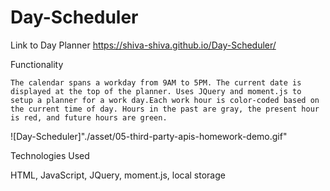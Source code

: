 # Day-Scheduler


Link to Day Planner
  https://shiva-shiva.github.io/Day-Scheduler/


Functionality

    The calendar spans a workday from 9AM to 5PM. The current date is displayed at the top of the planner. Uses JQuery and moment.js to setup a planner for a work day.Each work hour is color-coded based on the current time of day. Hours in the past are gray, the present hour is red, and future hours are green.

![Day-Scheduler]"./asset/05-third-party-apis-homework-demo.gif"

Technologies Used

  HTML, JavaScript, JQuery, moment.js, local storage